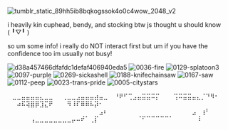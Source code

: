 ![tumblr_static_89hh5ib8bqkogssok4o0c4wow_2048_v2](https://github.com/user-attachments/assets/dc8473dd-4f75-4105-90c7-0db23274cedf)

i heavily kin cuphead, bendy, and stocking btw js thought u should know (⁠ ⁠╹⁠▽⁠╹⁠ ⁠)

so um some info! i really do NOT interact first but um if you have the confidence too im usually not busy! 

![d38a457466dfafdc1defaf406940eda5](https://github.com/user-attachments/assets/6c06c59b-7fcf-46f9-b669-f9852c59793f)
![0036-fire](https://github.com/user-attachments/assets/11ea711f-7e08-4033-b464-4c07b3e0bed0)
![0129-splatoon3](https://github.com/user-attachments/assets/30f95f65-ad2e-4b46-ba0b-39e496dd64fd)
![0097-purple](https://github.com/user-attachments/assets/9d1c975c-f12e-4b7e-89a9-853c8dcde837)
![0269-sickashell](https://github.com/user-attachments/assets/d4fd1f32-2525-4fae-bf8e-7fdcd3e98f6f)
![0188-knifechainsaw](https://github.com/user-attachments/assets/f70cdbe9-0fde-45a9-8f19-04e07430b214)
![0167-saw](https://github.com/user-attachments/assets/f5d911f6-bda7-49b7-9303-0a92e2c7bdd1)
![0112-peep](https://github.com/user-attachments/assets/3c2c6039-3025-414a-8311-875cac0f9320)
![0023-trans-pride](https://github.com/user-attachments/assets/4865930e-d852-4e85-a6ef-f50271a4d93f)
![0005-citystars](https://github.com/user-attachments/assets/fc5d50c0-33f0-4b81-834e-643f9bddf0f5)

⠀⣀⣀⣤⣤⣤⣤⣄⣀⣀⠀⠀⢀⣀⣀⣠⣤⣤⣤⣴⣤⣀⠀
⠘⠟⠋⢉⣠⣤⣭⣭⠭⡍⠀⠀⠀⢩⠭⣭⣭⣤⣄⡈⠙⠻⠂
⠀⠀⠴⠯⢽⣿⡿⣹⣍⠟⠀⠀⠀⠻⠸⠏⠿⠿⠧⡽⠂⠀⠀
⠀⠀⠀⠀⠀⠀⠀⠀⠀⠀⠀⠀⠀⠀⠀⠀⠀⠀⠀⠀⠀⠀⠀
⠀⠀⠀⠀⠀⠀⠀⠀⠀⠀⠀⠀⠀⠀⠀⠀⠀⠀⠀⠀⣠⠆⠀
⠀⠀⠀⠀⠀⠀⠀⠀⠀⠀⠀⠀⠀⠀⠀⠀⠀⣠⠀⢰⠃⠀⠀
⠀⠀⠀⠀⠀⢠⣀⣀⣀⣀⣀⣀⣀⣀⡤⠤⠞⠁⢀⡏⠀⠀⠀
⠀⠀⠀⠀⠀⠈⠋⠉⠉⠉⠉⠉⠁⠀⠀⠀⠀⠀⠸⠀⠀⠀⠀


